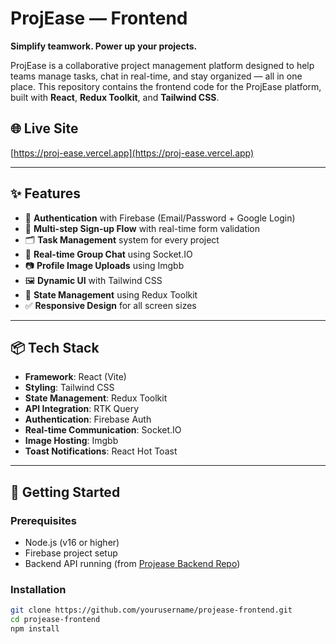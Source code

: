 # ProjEase — Frontend

**Simplify teamwork. Power up your projects.**

ProjEase is a collaborative project management platform designed to help teams manage tasks, chat in real-time, and stay organized — all in one place. This repository contains the frontend code for the ProjEase platform, built with **React**, **Redux Toolkit**, and **Tailwind CSS**.

## 🌐 Live Site

[https://proj-ease.vercel.app](https://proj-ease.vercel.app)

---

## ✨ Features

- 🔐 **Authentication** with Firebase (Email/Password + Google Login)
- 🧠 **Multi-step Sign-up Flow** with real-time form validation
- 🗂️ **Task Management** system for every project
- 💬 **Real-time Group Chat** using Socket.IO
- 📷 **Profile Image Uploads** using Imgbb
- 🖼️ **Dynamic UI** with Tailwind CSS
- 🔁 **State Management** using Redux Toolkit
- ✅ **Responsive Design** for all screen sizes

---

## 📦 Tech Stack

- **Framework**: React (Vite)
- **Styling**: Tailwind CSS
- **State Management**: Redux Toolkit
- **API Integration**: RTK Query
- **Authentication**: Firebase Auth
- **Real-time Communication**: Socket.IO
- **Image Hosting**: Imgbb
- **Toast Notifications**: React Hot Toast

---

## 🚀 Getting Started

### Prerequisites

- Node.js (v16 or higher)
- Firebase project setup
- Backend API running (from [Projease Backend Repo](#))

### Installation

```bash
git clone https://github.com/yourusername/projease-frontend.git
cd projease-frontend
npm install

